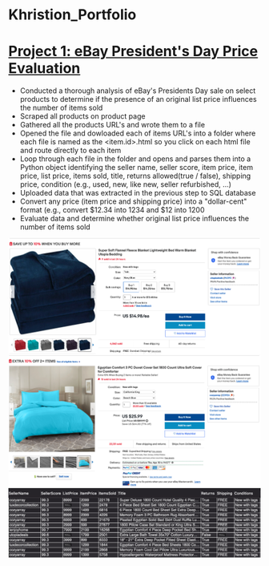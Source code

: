 # Khristion_Portfolio

# [Project 1: eBay President's Day Price Evaluation](https://github.com/khristionk2/eBay-Project)

* Conducted a thorough analysis of eBay's Presidents Day sale on select products to determine if the presence of an original list price influences the number of items sold
* Scraped all products on product page
* Gathered all the products URL's and wrote them to a file
* Opened the file and dowloaded each of items URL's into a folder where each file is named as the <item.id>.html so you click on each html file and route directly to each item
* Loop through each file in the folder and opens and parses them into a Python object identifying the seller name, seller score, item price, item price, list price, items sold, title, returns allowed(true / false), shipping price, condition (e.g., used, new, like new, seller refurbished, ...)
* Uploaded data that was extracted in the previous step to SQL database
* Convert any price (item price and shipping price) into a "dollar-cent" format (e.g., convert $12.34 into 1234 and $12 into 1200
* Evaluate data and determine whether original list price influences the number of items sold

![](https://github.com/khristionk2/Khristion_Portfolio/blob/main/images/Screen%20Shot%202021-03-31%20at%202.55.10%20PM.png)
![](https://github.com/khristionk2/Khristion_Portfolio/blob/main/images/Screen%20Shot%202021-03-31%20at%202.55.40%20PM.png)
![](https://github.com/khristionk2/Khristion_Portfolio/blob/main/images/Screen%20Shot%202021-04-01%20at%2011.43.57%20AM.png)


